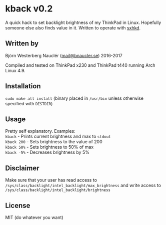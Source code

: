 # kback v0.2
A quick hack to set backlight brightness of my ThinkPad in Linux. Hopefully someone else also finds value in it. Written to operate with [sxhkd](https://github.com/baskerville/sxhkd).

## Written by
Björn Westerberg Nauclér ([mail@bnaucler.se](mailto:mail@bnaucler.se)) 2016-2017

Compiled and tested on ThinkPad x230 and ThinkPad t440 running Arch Linux 4.9.

## Installation
`sudo make all install` (binary placed in `/usr/bin` unless otherwise specified with `DESTDIR`)

## Usage
Pretty self explanatory. Examples:  
`kback` - Prints current brightness and max to `stdout`  
`kback 200` - Sets brightness to the value of 200  
`kback 50%` - Sets brightness to 50% of max  
`kback -5%` - Decreases brightness by 5%

## Disclaimer
Make sure that your user has read access to `/sys/class/backlight/intel_backlight/max_brightness` and write access to `/sys/class/backlight/intel_backlight/brightness`

## License
MIT (do whatever you want)
